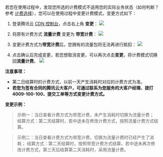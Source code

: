 若您在使用过程中，发现您所选的计费模式不适用您的实际业务状态（如何判断？参考 [计费选择](https://www.qcloud.com/doc/product/228/2949)），您可以在使用过程中变更计费模式，变更方式如下：

1. 登录腾讯云 [CDN 控制台](https://console.qcloud.com/cdn)，点击右上角 **变更**：
	![](https://mc.qcloudimg.com/static/img/bb622da8a09a20a8e6ba476059c3021c/image.png)

2. 将原有计费方式 **流量计费** 变更为 **带宽计费**：
	 ![](https://mc.qcloudimg.com/static/img/cde7e1d43ee49c02a8779efb990b01ef/image.png)

3. 变更计费方式为**带宽计费**后，您拥有的流量包将无法再进行抵扣：
	![](https://mc.qcloudimg.com/static/img/afed77d2480b55bff7d21547d9bf22b4/image.png)

4. 点击确认后完成变更，若您想取消变更，可以再次点击**变更**，将计费模式切换回**流量计费**。 
	![](https://mc.qcloudimg.com/static/img/c53da71ec963de2d45ed02b05b52a4b3/image.png)

**注意事项：**

+ 第二日结算时的计费方式，以前一天产生消耗时对应的计费方式为准。
+ **若您为签有合同的腾讯云大客户，可通过联系为您服务的大客户经理、拨打 4009-100-100、提交工单等方式变更计费方式。**


**变更示例：**
>示例一：当日查看计费方式为带宽计费，未产生消耗时切换为流量计费；
>结算方式：第二天结算时，若中途未在修改计费方式，按照流量计费方式结算。

>示例二：当日查看计费方式为带宽计费，切换为流量计费时已经产生了消耗；
>结算方式：第二天结算时，按照带宽计费方式结算，若中途未再次修改计费方式，第三天后结算第二天消耗时，采用流量计费。



